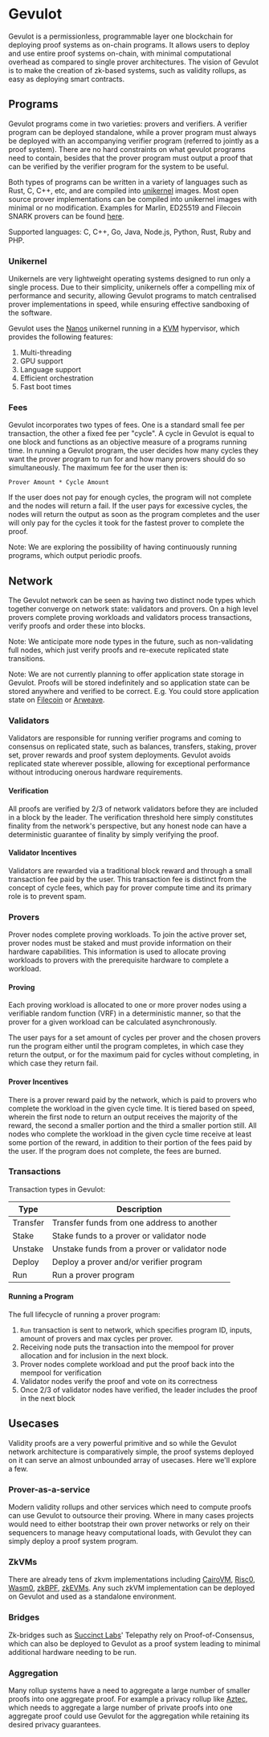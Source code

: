 # Gevulot

Gevulot is a permissionless, programmable layer one blockchain for deploying proof systems as on-chain programs. It allows users to deploy and use entire proof systems on-chain, with minimal computational overhead as compared to single prover architectures. The vision of Gevulot is to make the creation of zk-based systems, such as validity rollups, as easy as deploying smart contracts.

## Programs

Gevulot programs come in two varieties: provers and verifiers. A verifier program can be deployed standalone, while a prover program must always be deployed with an accompanying verifier program (referred to jointly as a proof system). There are no hard constraints on what gevulot programs need to contain, besides that the prover program must output a proof that can be verified by the verifier program for the system to be useful. 

Both types of programs can be written in a variety of languages such as Rust, C, C++, etc, and are compiled into [unikernel](https://en.wikipedia.org/wiki/Unikernel) images. Most open source prover implementations can be compiled into unikernel images with minimal or no modification. Examples for Marlin, ED25519 and Filecoin SNARK provers can be found [here](https://github.com/gevulotnetwork/gevulot/tree/main/prover).

Supported languages: C, C++, Go, Java, Node.js, Python, Rust, Ruby and PHP.

### Unikernel

Unikernels are very lightweight operating systems designed to run only a single process. Due to their simplicity, unikernels offer a compelling mix of performance and security, allowing Gevulot programs to match centralised prover implementations in speed, while ensuring effective sandboxing of the software. 

Gevulot uses the [Nanos](https://nanos.org/) unikernel running in a [KVM](https://www.linux-kvm.org/page/Main_Page) hypervisor, which provides the following features:

1. Multi-threading 
2. GPU support 
3. Language support 
4. Efficient orchestration
5. Fast boot times

### Fees

Gevulot incorporates two types of fees. One is a standard small fee per transaction, the other a fixed fee per "cycle". A cycle in Gevulot is equal to one block and functions as an objective measure of a programs running time. In running a Gevulot program, the user decides how many cycles they want the prover program to run for and how many provers should do so simultaneously. The maximum fee for the user then is:

```
Prover Amount * Cycle Amount
```

If the user does not pay for enough cycles, the program will not complete and the nodes will return a fail. If the user pays for excessive cycles, the nodes will return the output as soon as the program completes and the user will only pay for the cycles it took for the fastest prover to complete the proof.

Note: We are exploring the possibility of having continuously running programs, which output periodic proofs.

## Network

The Gevulot network can be seen as having two distinct node types which together converge on network state: validators and provers. On a high level provers complete proving workloads and validators process transactions, verify proofs and order these into blocks.

Note: We anticipate more node types in the future, such as non-validating full nodes, which just verify proofs and re-execute replicated state transitions.

Note: We are not currently planning to offer application state storage in Gevulot. Proofs will be stored indefinitely and so application state can be stored anywhere and verified to be correct. E.g. You could store application state on [Filecoin](https://filecoin.io/) or [Arweave](https://www.arweave.org/).

### Validators

Validators are responsible for running verifier programs and coming to consensus on replicated state, such as balances, transfers, staking, prover set, prover rewards and proof system deployments. Gevulot avoids replicated state wherever possible, allowing for exceptional performance without introducing onerous hardware requirements.

#### Verification

All proofs are verified by 2/3 of network validators before they are included in a block by the leader.  The verification threshold here simply constitutes finality from the network's perspective, but any honest node can have a deterministic guarantee of finality by simply verifying the proof.

#### Validator Incentives

Validators are rewarded via a traditional block reward and through a small transaction fee paid by the user. This transaction fee is distinct from the concept of cycle fees, which pay for prover compute time and its primary role is to prevent spam.

### Provers

Prover nodes complete proving workloads. To join the active prover set, prover nodes must be staked and must provide information on their hardware capabilities. This information is used to allocate proving workloads to provers with the prerequisite hardware to complete a workload. 

#### Proving 

Each proving workload is allocated to one or more prover nodes using a verifiable random function (VRF) in a deterministic manner, so that the prover for a given workload can be calculated asynchronously. 

The user pays for a set amount of cycles per prover and the chosen provers run the program either until the program completes, in which case they return the output, or for the maximum paid for cycles without completing, in which case they return fail.

#### Prover Incentives

There is a prover reward paid by the network, which is paid to provers who complete the workload in the given cycle time. It is tiered based on speed, wherein the first node to return an output receives the majority of the reward, the second a smaller portion and the third a smaller portion still. All nodes who complete the workload in the given cycle time receive at least some portion of the reward, in addition to their portion of the fees paid by the user. If the program does not complete, the fees are burned. 

### Transactions

Transaction types in Gevulot:

| Type | Description |
|------|-------------|
| Transfer | Transfer funds from one address to another |
| Stake | Stake funds to a prover or validator node |
| Unstake | Unstake funds from a prover or validator node |
| Deploy | Deploy a prover and/or verifier program |
| Run | Run a prover program |

#### Running a Program

The full lifecycle of running a prover program:

1. ```Run``` transaction is sent to network, which specifies program ID, inputs, amount of provers and max cycles per prover.
2. Receiving node puts the transaction into the mempool for prover allocation and for inclusion in the next block.
3. Prover nodes complete workload and put the proof back into the mempool for verification
4. Validator nodes verify the proof and vote on its correctness
5. Once 2/3 of validator nodes have verified, the leader includes the proof in the next block

## Usecases

Validity proofs are a very powerful primitive and so while the Gevulot network architecture is comparatively simple, the proof systems deployed on it can serve an almost unbounded array of usecases. Here we'll explore a few.

### Prover-as-a-service

Modern validity rollups and other services which need to compute proofs can use Gevulot to outsource their proving. Where in many cases projects would need to either bootstrap their own prover networks or rely on their sequencers to manage heavy computational loads, with Gevulot they can simply deploy a proof system program.

### ZkVMs

There are already tens of zkvm implementations including [CairoVM](https://crates.io/crates/cairo-vm), [Risc0](https://www.risczero.com/), [Wasm0](https://github.com/wasm0), [zkBPF](https://github.com/Eclipse-Laboratories-Inc/zk-bpf), [zkEVMs](https://github.com/LuozhuZhang/awesome-zkevm). Any such zkVM implementation can be deployed on Gevulot and used as a standalone environment. 

### Bridges

Zk-bridges such as [Succinct Labs](https://www.succinct.xyz/)' Telepathy rely on Proof-of-Consensus, which can also be deployed to Gevulot as a proof system leading to minimal additional hardware needing to be run.

### Aggregation

Many rollup systems have a need to aggregate a large number of smaller proofs into one aggregate proof. For example a privacy rollup like [Aztec](https://aztec.network/), which needs to aggregate a large number of private proofs into one aggregate proof could use Gevulot for the aggregation while retaining its desired privacy guarantees. 

